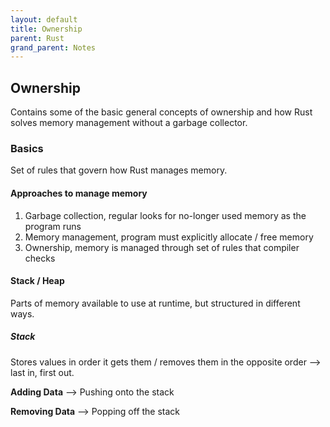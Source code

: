 ```yaml
---
layout: default
title: Ownership
parent: Rust
grand_parent: Notes
---
```


## Ownership
Contains some of the basic general concepts of ownership and how Rust solves memory management without a garbage collector.

### Basics
Set of rules that govern how Rust manages memory.

#### Approaches to manage memory
1. Garbage collection, regular looks for no-longer used memory as the program runs
2. Memory management, program must explicitly allocate / free memory
3. Ownership, memory is managed through set of rules that compiler checks

#### Stack / Heap
Parts of memory available to use at runtime, but structured in different ways.

##### Stack
Stores values in order it gets them / removes them in the opposite order --> last in, first out.

**Adding Data** --> Pushing onto the stack 

**Removing Data** --> Popping off the stack 
